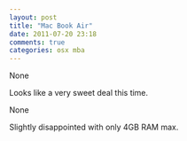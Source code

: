 ```yaml
---
layout: post
title: "Mac Book Air"
date: 2011-07-20 23:18
comments: true
categories: osx mba
---
```


None


Looks like a very sweet deal this time.


None


Slightly disappointed with only 4GB RAM max.

